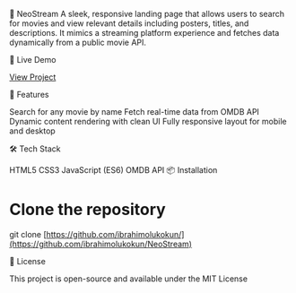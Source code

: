 📁 NeoStream
A sleek, responsive landing page that allows users to search for movies and view relevant details including posters, titles, and descriptions. It mimics a streaming platform experience and fetches data dynamically from a public movie API.

🔗 Live Demo

[View Project](https://neo-stream.vercel.app/)


🚀 Features

Search for any movie by name
Fetch real-time data from OMDB API
Dynamic content rendering with clean UI
Fully responsive layout for mobile and desktop

🛠 Tech Stack

HTML5
CSS3
JavaScript (ES6)
OMDB API
📦 Installation

# Clone the repository
git clone [https://github.com/ibrahimolukokun/](https://github.com/ibrahimolukokun/NeoStream)

📄 License

This project is open-source and available under the MIT License
